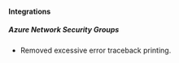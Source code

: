 
#### Integrations
##### Azure Network Security Groups
- Removed excessive error traceback printing.
